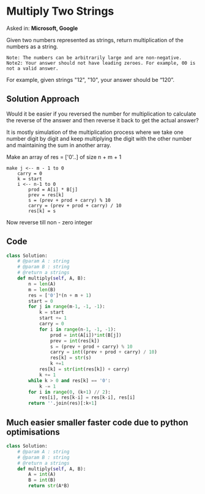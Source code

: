 # Multiply Two Strings

Asked in: **Microsoft, Google**

Given two numbers represented as strings, return multiplication of the numbers as a string.

    Note: The numbers can be arbitrarily large and are non-negative.
    Note2: Your answer should not have leading zeroes. For example, 00 is not a valid answer.

For example,
given strings "12", "10", your answer should be “120”.

## Solution Approach

Would it be easier if you reversed the number for multiplication to calculate the reverse of the answer and then reverse it back to get the actual answer?

It is mostly simulation of the multiplication process where we take one number digit by digit and keep multiplying the digit with the other number and maintaining the sum in another array.

Make an array of res = ['0'..] of size n + m + 1

```
make j <-- m - 1 to 0
    carry = 0
    k = start
    i <-- n-1 to 0
        prod = A[i] * B[j]
        prev = res[k]
        s = (prev + prod + carry) % 10
        carry = (prev + prod + carry) / 10
        res[k] = s
```

Now reverse till non - zero integer

## Code

```python
class Solution:
    # @param A : string
    # @param B : string
    # @return a strings
    def multiply(self, A, B):
        n = len(A)
        m = len(B)
        res = ['0']*(n + m + 1)
        start = 0
        for j in range(m-1, -1, -1):
            k = start
            start += 1
            carry = 0
            for i in range(n-1, -1, -1):
                prod = int(A[i])*int(B[j])
                prev = int(res[k])
                s = (prev + prod + carry) % 10
                carry = int((prev + prod + carry) / 10)
                res[k] = str(s)
                k +=1
            res[k] = str(int(res[k]) + carry)
            k += 1
        while k > 0 and res[k] == '0':
            k -= 1
        for i in range(0, (k+1) // 2):
            res[i], res[k-i] = res[k-i], res[i]
        return ''.join(res)[:k+1]
```

## Much easier smaller faster code due to python optimisations

```python
class Solution:
    # @param A : string
    # @param B : string
    # @return a strings
    def multiply(self, A, B):
        A = int(A)
        B = int(B)
        return str(A*B)
```
